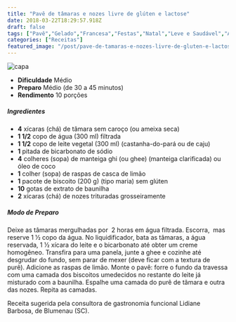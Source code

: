 ```yaml
---
title: "Pavê de tâmaras e nozes livre de glúten e lactose"
date: 2018-03-22T18:29:57.918Z
draft: false
tags: ["Pavê","Gelado","Francesa","Festas","Natal","Leve e Saudável","Alimentação saudável","receita saudável"]
categories: ["Receitas"]
featured_image: "/post/pave-de-tamaras-e-nozes-livre-de-gluten-e-lactose.20802fcb.jpg"
---
```


![capa](/post/pave-de-tamaras-e-nozes-livre-de-gluten-e-lactose.20802fcb.jpg)

*   **Dificuldade** Médio
*   **Preparo** Médio (de 30 a 45 minutos)
*   **Rendimento** 10 porções

##### Ingredientes

*   **4** xícaras (chá) de tâmara sem caroço (ou ameixa seca)
*   **1 1/2** copo de água (300 ml) filtrada
*   **1 1/2** copo de leite vegetal (300 ml) (castanha-do-pará ou de caju) 
*   **1** pitada de bicarbonato de sódio
*   **4** colheres (sopa) de manteiga ghi (ou ghee) (manteiga clarificada) ou óleo de coco
*   **1** colher (sopa) de raspas de casca de limão 
*   **1** pacote de biscoito (200 g) (tipo maria) sem glúten
*   **10** gotas de extrato de baunilha
*   **2** xícaras (chá) de nozes trituradas grosseiramente

##### Modo de Preparo

Deixe as tâmaras mergulhadas por  2 horas em água filtrada. Escorra,  mas reserve 1 1⁄2 copo da água. No liquidificador, bata as tâmaras, a água reservada, 1 1⁄2 xícara do leite e o bicarbonato até obter um creme homogêneo. Transfira para uma panela, junte a ghee e cozinhe até desgrudar do fundo, sem parar de mexer (deve ficar com a textura de purê). Adicione as raspas de limão. Monte o pavê: forre o fundo da travessa com uma camada dos biscoitos umedecidos no restante do leite já misturado com a baunilha. Espalhe uma camada do purê de tâmara e outra das nozes. Repita as camadas.

Receita sugerida pela consultora de gastronomia funcional Lidiane Barbosa, de Blumenau (SC).
